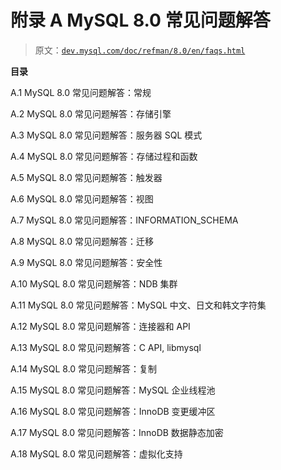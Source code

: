 # 附录 A MySQL 8.0 常见问题解答

> 原文：[`dev.mysql.com/doc/refman/8.0/en/faqs.html`](https://dev.mysql.com/doc/refman/8.0/en/faqs.html)

**目录**

A.1 MySQL 8.0 常见问题解答：常规

A.2 MySQL 8.0 常见问题解答：存储引擎

A.3 MySQL 8.0 常见问题解答：服务器 SQL 模式

A.4 MySQL 8.0 常见问题解答：存储过程和函数

A.5 MySQL 8.0 常见问题解答：触发器

A.6 MySQL 8.0 常见问题解答：视图

A.7 MySQL 8.0 常见问题解答：INFORMATION_SCHEMA

A.8 MySQL 8.0 常见问题解答：迁移

A.9 MySQL 8.0 常见问题解答：安全性

A.10 MySQL 8.0 常见问题解答：NDB 集群

A.11 MySQL 8.0 常见问题解答：MySQL 中文、日文和韩文字符集

A.12 MySQL 8.0 常见问题解答：连接器和 API

A.13 MySQL 8.0 常见问题解答：C API, libmysql

A.14 MySQL 8.0 常见问题解答：复制

A.15 MySQL 8.0 常见问题解答：MySQL 企业线程池

A.16 MySQL 8.0 常见问题解答：InnoDB 变更缓冲区

A.17 MySQL 8.0 常见问题解答：InnoDB 数据静态加密

A.18 MySQL 8.0 常见问题解答：虚拟化支持
